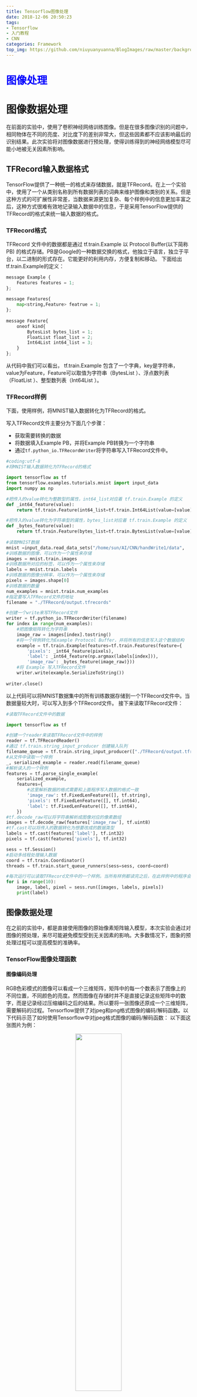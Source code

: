 ```yaml
---
title: Tensorflow图像处理
date: 2018-12-06 20:50:23
tags:
- Tensorflow
- 入门教程
- CNN
categories: Framework
top_img: https://github.com/niuyuanyuanna/BlogImages/raw/master/background/tf.jpeg
---
```

# <font color = blue>图像处理</font>

# 图像数据处理

在前面的实验中，使用了卷积神经网络训练图像。但是在很多图像识别的问题中，相同物体在不同的亮度、对比度下的差别非常大，但这些因素都不应该影响最后的识别结果。此次实验将对图像数据进行预处理，使得训练得到的神经网络模型尽可能小地被无关因素所影响。

## TFRecord输入数据格式
TensorFlow提供了一种统一的格式来存储数据，就是TFRecord。在上一个实验中，使用了一个从类别名称到所有数据列表的词典来维护图像和类别的关系。但是这种方式的可扩展性非常差，当数据来源更加复杂、每个样例中的信息更加丰富之后，这种方式很难有效地记录输入数据中的信息，于是采用TensorFlow提供的TFRecord的格式来统一输入数据的格式。

### TFRecord格式

TFRecord 文件中的数据都是通过 tf.train.Example 以 Protocol Buffer(以下简称PB) 的格式存储。PB是Google的一种数据交换的格式，他独立于语言，独立于平台，以二进制的形式存在。它能更好的利用内存，方便复制和移动。
下面给出tf.train.Example的定义：
```python
message Example {  
    Features features = 1;  
};  
  
message Features{  
    map<string,Feature> featrue = 1;  
};  
  
message Feature{  
    oneof kind{  
        BytesList bytes_list = 1;  
        FloatList float_list = 2;  
        Int64List int64_list = 3;  
    }  
};  
```
从代码中我们可以看出， tf.train.Example 包含了一个字典，key是字符串，value为Feature，Feature可以取值为字符串（BytesList ）、浮点数列表（FloatList ）、整型数列表（Int64List ）。

### TFRecord样例
下面，使用样例，将MNIST输入数据转化为TFRecord的格式。

写入TFRecord文件主要分为下面几个步骤：

- 获取需要转换的数据
- 将数据填入Example PB，并将Example PB转换为一个字符串
- 通过`tf.python_io.TFRecordWriter`将字符串写入TFRecord文件中。

```python
#coding:utf-8
#将MNIST输入数据转化为TFRecord的格式

import tensorflow as tf
from tensorflow.examples.tutorials.mnist import input_data
import numpy as np

#把传入的value转化为整数型的属性，int64_list对应着 tf.train.Example 的定义
def _int64_feature(value):
    return tf.train.Feature(int64_list=tf.train.Int64List(value=[value]))

#把传入的value转化为字符串型的属性，bytes_list对应着 tf.train.Example 的定义
def _bytes_feature(value):
    return tf.train.Feature(bytes_list=tf.train.BytesList(value=[value]))
    
#读取MNIST数据
mnist =input_data.read_data_sets("/home/sun/AI/CNN/handWrite1/data",                                     dtype=tf.uint8, one_hot=True)
#训练数据的图像，可以作为一个属性来存储
images = mnist.train.images
#训练数据所对应的标签，可以作为一个属性来存储
labels = mnist.train.labels
#训练数据的图像分辨率，可以作为一个属性来存储
pixels = images.shape[0]
#训练数据的数量
num_examples = mnist.train.num_examples
#指定要写入TFRecord文件的地址
filename = "./TFRecord/output.tfrecords"

#创建一个write来写TFRecord文件
writer = tf.python_io.TFRecordWriter(filename)
for index in range(num_examples):
    #把图像矩阵转化为字符串
    image_raw = images[index].tostring()
    #将一个样例转化为Example Protocol Buffer，并将所有的信息写入这个数据结构
    example = tf.train.Example(features=tf.train.Features(feature={
        'pixels': _int64_feature(pixels),
        'label': _int64_feature(np.argmax(labels[index])),
        'image_raw': _bytes_feature(image_raw)}))
    #将 Example 写入TFRecord文件
    writer.write(example.SerializeToString())
    
writer.close()
```
以上代码可以将MNIST数据集中的所有训练数据存储到一个TFRecord文件中。当数据量较大时，可以写入到多个TFRecord文件。
接下来读取TFRecord文件：
```python
#读取TFRecord文件中的数据

import tensorflow as tf

#创建一个reader来读取TFRecord文件中的样例
reader = tf.TFRecordReader()
#通过 tf.train.string_input_producer 创建输入队列
filename_queue = tf.train.string_input_producer(["./TFRecord/output.tfrecords"])
#从文件中读取一个样例
_, serialized_example = reader.read(filename_queue)
#解析读入的一个样例
features = tf.parse_single_example(
	serialized_example,
	features={
		#这里解析数据的格式需要和上面程序写入数据的格式一致
		'image_raw': tf.FixedLenFeature([], tf.string),
		'pixels': tf.FixedLenFeature([], tf.int64),
		'label': tf.FixedLenFeature([], tf.int64),
	})
#tf.decode_raw可以将字符串解析成图像对应的像素数组
images = tf.decode_raw(features['image_raw'], tf.uint8)
#tf.cast可以将传入的数据转化为想要改成的数据类型
labels = tf.cast(features['label'], tf.int32)
pixels = tf.cast(features['pixels'], tf.int32)

sess = tf.Session()
#启动多线程处理输入数据
coord = tf.train.Coordinator()
threads = tf.train.start_queue_runners(sess=sess, coord=coord)

#每次运行可以读取TFRecord文件中的一个样例。当所有样例都读完之后，在此样例中的程序会从头读取
for i in range(10):
	image, label, pixel = sess.run([images, labels, pixels])
	print(label)
```

## 图像数据处理
在之前的实验中，都是直接使用图像的原始像素矩阵输入模型，本次实验会通过对图像的预处理，来尽可能避免模型受到无关因素的影响。大多数情况下，图象的预处理过程可以提高模型的准确率。

### TensorFlow图像处理函数

#### 图像编码处理
RGB色彩模式的图像可以看成一个三维矩阵，矩阵中的每一个数表示了图像上的不同位置，不同颜色的亮度。然而图像在存储时并不是直接记录这些矩阵中的数字，而是记录经过压缩编码之后的结果。所以要将一张图像还原成一个三维矩阵，需要解码的过程。Tensorflow提供了对jpeg和png格式图像的编码/解码函数。以下代码示范了如何使用Tensorflow中对jpeg格式图像的编码/解码函数：
以下面这张图片为例：

<center>
<img src="https://github.com/niuyuanyuanna/BlogImages/raw/master/tensorflow/92736450.jpg" width="50%">
</center>

```python
import matplotlib.pyplot as plt
import tensorflow as tf


image_raw_data = tf.gfile.FastGFile("/path/to/picture", 'rb').read()
with tf.Session() as sess:
    img_data = tf.image.decde_jpeg(image_raw_data)
    print(img_data.eval())
    # 输出解码后的三维矩阵，打印的内容为：
    '''
    [[[252 252 252]
  ...
  [243 244 238]]

 [[252 252 252]
  ...
  [243 244 238]]

 [[252 252 252]
  ...
  [243 244 238]]

 ...

 [[249 249 249]
  ...
  [249 250 245]]

 [[249 249 249]
  ...
  [249 250 245]]

 [[249 249 249]
  ...
  [249 250 245]]]

    
    '''
    plt.imshow(img_data.eval())
    plt.show()
    img_data = tf.image.convert_image_dtype(img_data, dtype=tf.float32)
```
plt.show得到图像：

<center>
<img src="https://github.com/niuyuanyuanna/BlogImages/raw/master/tensorflow/80040349.jpg" width="50%">
</center>

接下来以这张图像为例，对 图像进行简单变换。

#### 图像大小调整

神经网络输入节点的个数是固定的，所以在将图像的像素作为输入提供给神经网络之前，需要先将图像的大小统一。这就是图像大小调整需要完成的任务。 

图像大小调整有两种方式，第一种是通过算法使得新的图像尽量保存原始图像上的所有信息。

```python
resized = tf.image.resize_images(img_data, [300, 300], method=0)
```

其中`img_data`是上一步中已经解码后的图像数据。

Tensorflow提供了四种不同的方法，并且将它们封装到了tf.image.resize_image函数：method参数给出了调整图像大小的算法。

1. `method = Bilinear interpolation`双线性插值法
2. `method = Nearest neighbor interpolation`最近邻法
3. `method = Bicubic interpolation`双三次插值法
4. `method = Area interpolation`面积插值法

经过裁剪填充之后，得到下图：

<center>
<img src="https://github.com/niuyuanyuanna/BlogImages/raw/master/tensorflow/34359031.jpg" width="90%">
<img src="https://github.com/niuyuanyuanna/BlogImages/raw/master/tensorflow/20164669.jpg" width="90%">
</center>

从图中可以看出不同的算法产生的结果会有细微的区别。除了将整张图像信息完整保存，tensorflow还提供了API对图像进行裁剪或者填充。

#### 图像的裁剪和填充
```python
croped = tf.image.resize_image_with_crop_or_pad(img_data, 1000, 1000)
padded = tf.image.resize_image_with_crop_or_pad(img_data, 3000, 3000)
```
生成的图像如下所示：

<center>
<img src="https://github.com/niuyuanyuanna/BlogImages/raw/master/tensorflow/17956206.jpg" width="90%">
</center>

通过tf.image.central_crop函数可以按比例裁剪图像，这个函数的第一个参数为原始图像，第二个为调整比例，这个需要是一个(0,1]的实数。

上面介绍的图像裁剪函数都是截取或者填充图像中间的部分。Tensorflow也提供了tf.image.crop_to_bounding_box函数和tf.image.pad_to_bounding_box函数来裁剪或者填充给定区域的图像。

#### 图像翻转

Tensorflow提供了一些函数来支持对图像的翻转。以下代码实现了将图像上下翻转、左右翻转已经沿对角线翻转的功能：

```python
import tensorflow as tf

# 将图像上下翻转
flipped_up_down = tf.image.flip_up_down(img_data)
# 将图像左右翻转
flipped_left_right = tf.image.flip_left_right(img_data)
# 将图像沿对角线翻转
transposed = tf.image.transpose_image(img_data)
```
得到的图像如下所示：

<center>
<img src="https://github.com/niuyuanyuanna/BlogImages/raw/master/tensorflow/39527516.jpg" width="75%">
</center>

在很多图像识别问题中，图像的翻转不会影响识别的结果。于是在训练图像识别的神经网络模型时，可以随机地翻转训练图像，这样训练得到的模型就可以识别不同角度的实体。比如假设在训练数据中所有的猫头都是向右的，那么训练出来的模型就无法很好的识别猫头向左的猫。虽然这个问题可以通过收集更多的训练数据来解决，但是通过随机翻转训练图像的方式可以在零成本的情况下很大程度地缓解该问题。所以随机翻转训练图像是一种很常用的图像预处理方式。Tensorflow提供了方便的API完成随机图像翻转的过程。

```python
# 以一定概率上下翻转图像
flipped = tf.image.random_flip_up_down(img_data)
# 以一定概率左右翻转图像
flipped = tf.image.random_flip_left_right(img_data)
```
#### 图像色彩调整
和图像翻转类似，调整图像的亮度、对比度、饱和度和色相在很多图像识别应用中都不会影响识别结果。所以在训练神经网络模型时，可以随机调整训练图像的这些属性，从而使得训练得到的模型尽可能小地受到无关因素的影响。

- 调整图像亮度

```python
# 将图像的亮度-0.5
adjusted = tf.image.adjust_brightness(img_data, -0.5)
# 将图像的亮度+0.5
adjusted = tf.image.adjust_brightness(img_data, 0.5)
#在[-max_delta, max_delta]的范围随机调整图像的亮度
adjusted = tf.image.random_brightness(img_data, max_delta)
```
将max_delta设置为1后，调整后所得图像为：

<center>
<img src="https://github.com/niuyuanyuanna/BlogImages/raw/master/tensorflow/90104314.jpg" width="75%">
</center>

- 调整图像对比度

```
# 将图像的对比度-5
adjusted = tf.image.adjust_contrast(img_data, -5)
# 将图像的对比度+5
adjusted = tf.image.adjust_contrast(img_data, 5)
# 在[lower, upper]的范围随机调整图的对比度
adjusted = tf.image.random_contrast(img_data, lower, upper)
```

将lower, upper设置为0, 5后（lower不能为负数），调整后所得图像为：

<center>
<img src="https://github.com/niuyuanyuanna/BlogImages/raw/master/tensorflow/15455084.jpg" width="75%">
</center>

- 调整图像色相

```python
# 将图像的色相加0.1
adjusted = tf.image.adjust_hue(img_data, 0.1)
# 将图像的色相加0.6
adjusted = tf.image.adjust_hue(img_data, 0.6)
# 在[0, max_delta]的范围随机调整图像的色相
adjusted = tf.image.random_hue(img_data, max_delta)
```

将max_delta设置为0.5后，得到的结果为：

<center>
<img src="https://github.com/niuyuanyuanna/BlogImages/raw/master/tensorflow/41049686.jpg" width="75%">
</center>

- 调整图像饱和度

```python
# 将图像的饱和度-5
adjusted = tf.image.adjust_saturation(img_data, -5)
# 将图像的饱和度+5
adjusted = tf.image.adjust_saturation(img_data, 5)
# 在[lower, upper]的范围随机调整图的饱和度
adjusted = tf.image.random_saturation(image, lower, upper)
```
将lower, upper设置为0, 5后（lower不能为负数），调整后所得图像为：

<center>
<img src="https://github.com/niuyuanyuanna/BlogImages/raw/master/tensorflow/86143789.jpg" width="75%">
</center>

#### 图像标准化

```python
# 将代表一张图像的三维矩阵中的数字均值变为0，方差变为1
adjusted = tf.image.per_image_standardization(image)
```

标准化后和原图对比：

<center>
<img src="https://github.com/niuyuanyuanna/BlogImages/raw/master/tensorflow/36295859.jpg" width="75%">
</center>

#### 处理标注框

在很多图像识别的数据集中，图像中需要关注的物体通常会被标注框圈出来。下面这段代码展示了如何通过tf.image.draw_bounding_boxes函数在图像中加入标注框。
